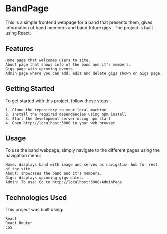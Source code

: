 # BandPage

This is a simple frontend webpage for a band that presents them, gives information of band members and band future gigs . The project is built using React.

## Features

    Home page that welcomes users to site.
    About page that shows info of the band and it's members.
    Gigs page with upcoming events.
    Admin page where you can add, edit and delete gigs shown on Gigs page.

## Getting Started

To get started with this project, follow these steps:

    1. Clone the repository to your local machine
    2. Install the required dependencies using npm install
    3. Start the development server using npm start
    4. Open http://localhost:3000 in your web browser

## Usage

To use the band webpage, simply navigate to the different pages using the navigation menu:

    Home: displays band with image and serves as navigation hub for rest of the site.
    About: showcases the band and it's members.
    Gigs: displays upcoming gigs dates.
    Admin: To use: Go to http://localhost:3000/AdminPage

## Technologies Used

This project was built using:

    React
    React Router
    CSS
